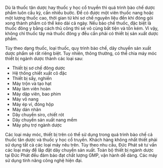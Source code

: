 Dù là thuốc tân dược hay thuốc y học cổ truyền thì quá trình bào chế dược phẩm luôn cầu kỳ, cần nhiều bước. Để có được một viên thuốc nang hoặc một lượng thuốc cao, thời gian từ khi sơ chế nguyên liệu đến khi đóng gói xong thành phẩm có thể kéo dài cả ngày. Nếu bào chế thuốc, đặc biệt là thuốc đông y bằng cách thủ công thì sẽ vô cùng bất tiện và tốn kém. Vì vậy, không chỉ thuốc tây mà thuốc đông y đều cần phải có thiết bị sản xuất dược phẩm.

Tùy theo dạng thuốc, loại thuốc, quy trình bào chế, dây chuyền sản xuất dược phẩm sẽ rất riêng biệt. Tuy nhiên, thông thường, có thể chia máy móc thiết bị ngành dược thành các loại sau:

* Thiết bị sơ chế đông dược
* Hệ thống chiết xuất cô đặc
* Thiết bị sấy, nghiền
* Máy trộn và tạo hạt
* Máy làm viên hoàn
* Máy dập viên, bao phim
* Máy vô nang
* Máy ép vỉ, đóng hộp
* Máy dán nhãn
* Dây chuyền siro, chiết rót
* Dây chuyền sản xuất nang mềm
* Máy phụ trợ ngành dược

Các loại máy móc, thiết bị trên có thể sử dụng trong quá trình bào chế cả thuốc tân dược và thuốc y học cổ truyền. Khách hàng không nhất thiết phải sử dụng tất cả các loại máy nêu trên. Tùy theo nhu cầu, Đức Phát sẽ tư vấn các loại máy để lắp đặt dây chuyền sản xuất. Toàn bộ thiết bị ngành dược tại Đức Phát đều đảm bảo đạt chất lượng GMP, vận hành dễ dàng. Các máy sử dụng tính năng công nghệ hiện đại.